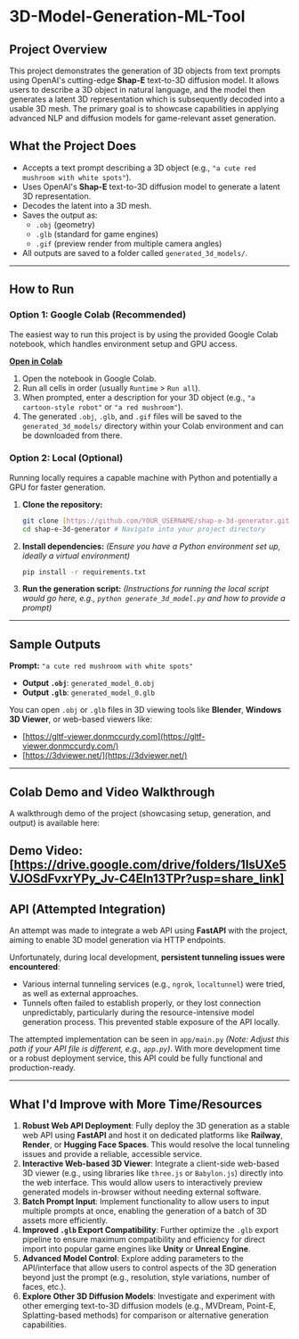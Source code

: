 # 3D-Model-Generation-ML-Tool

## Project Overview

This project demonstrates the generation of 3D objects from text prompts using OpenAI's cutting-edge **Shap-E** text-to-3D diffusion model. It allows users to describe a 3D object in natural language, and the model then generates a latent 3D representation which is subsequently decoded into a usable 3D mesh. The primary goal is to showcase capabilities in applying advanced NLP and diffusion models for game-relevant asset generation.

## What the Project Does

* Accepts a text prompt describing a 3D object (e.g., `"a cute red mushroom with white spots"`).
* Uses OpenAI's **Shap-E** text-to-3D diffusion model to generate a latent 3D representation.
* Decodes the latent into a 3D mesh.
* Saves the output as:
    * `.obj` (geometry)
    * `.glb` (standard for game engines)
    * `.gif` (preview render from multiple camera angles)
* All outputs are saved to a folder called `generated_3d_models/`.

---

## How to Run

### Option 1: Google Colab (Recommended)

The easiest way to run this project is by using the provided Google Colab notebook, which handles environment setup and GPU access.

**[Open in Colab](https://colab.research.google.com/drive/1ccddWYutaKQQF2Ggj7aBOAV79mhHIcLD#scrollTo=_PG2lUXi-389)** 

1.  Open the notebook in Google Colab.
2.  Run all cells in order (usually `Runtime` > `Run all`).
3.  When prompted, enter a description for your 3D object (e.g., `"a cartoon-style robot"` or `"a red mushroom"`).
4.  The generated `.obj`, `.glb`, and `.gif` files will be saved to the `generated_3d_models/` directory within your Colab environment and can be downloaded from there.

### Option 2: Local (Optional)

Running locally requires a capable machine with Python and potentially a GPU for faster generation.

1.  **Clone the repository:**
    ```bash
    git clone [https://github.com/YOUR_USERNAME/shap-e-3d-generator.git](https://github.com/YOUR_USERNAME/shap-e-3d-generator.git) # Replace YOUR_USERNAME
    cd shap-e-3d-generator # Navigate into your project directory
    ```
2.  **Install dependencies:**
    *(Ensure you have a Python environment set up, ideally a virtual environment)*
    ```bash
    pip install -r requirements.txt
    ```
3.  **Run the generation script:**
    *(Instructions for running the local script would go here, e.g., `python generate_3d_model.py` and how to provide a prompt)*

---

## Sample Outputs

**Prompt:** `"a cute red mushroom with white spots"`

* **Output `.obj`**: `generated_model_0.obj`
* **Output `.glb`**: `generated_model_0.glb`
    
You can open `.obj` or `.glb` files in 3D viewing tools like **Blender**, **Windows 3D Viewer**, or web-based viewers like:
* [https://gltf-viewer.donmccurdy.com](https://gltf-viewer.donmccurdy.com/)
* [https://3dviewer.net/](https://3dviewer.net/)

---

## Colab Demo and Video Walkthrough

A walkthrough demo of the project (showcasing setup, generation, and output) is available here:

**Demo Video:** [https://drive.google.com/drive/folders/1IsUXe5VJOSdFvxrYPy_Jv-C4Eln13TPr?usp=share_link] 
---

## API (Attempted Integration)

An attempt was made to integrate a web API using **FastAPI** with the project, aiming to enable 3D model generation via HTTP endpoints.

Unfortunately, during local development, **persistent tunneling issues were encountered**:

* Various internal tunneling services (e.g., `ngrok`, `localtunnel`) were tried, as well as external approaches.
* Tunnels often failed to establish properly, or they lost connection unpredictably, particularly during the resource-intensive model generation process. This prevented stable exposure of the API locally.

The attempted implementation can be seen in `app/main.py` *(Note: Adjust this path if your API file is different, e.g., `app.py`)*. With more development time or a robust deployment service, this API could be fully functional and production-ready.

---

## What I'd Improve with More Time/Resources

1.  **Robust Web API Deployment**: Fully deploy the 3D generation as a stable web API using **FastAPI** and host it on dedicated platforms like **Railway**, **Render**, or **Hugging Face Spaces**. This would resolve the local tunneling issues and provide a reliable, accessible service.
2.  **Interactive Web-based 3D Viewer**: Integrate a client-side web-based 3D viewer (e.g., using libraries like `three.js` or `Babylon.js`) directly into the web interface. This would allow users to interactively preview generated models in-browser without needing external software.
3.  **Batch Prompt Input**: Implement functionality to allow users to input multiple prompts at once, enabling the generation of a batch of 3D assets more efficiently.
4.  **Improved `.glb` Export Compatibility**: Further optimize the `.glb` export pipeline to ensure maximum compatibility and efficiency for direct import into popular game engines like **Unity** or **Unreal Engine**.
5.  **Advanced Model Control**: Explore adding parameters to the API/interface that allow users to control aspects of the 3D generation beyond just the prompt (e.g., resolution, style variations, number of faces, etc.).
6.  **Explore Other 3D Diffusion Models**: Investigate and experiment with other emerging text-to-3D diffusion models (e.g., MVDream, Point-E, Splatting-based methods) for comparison or alternative generation capabilities.
